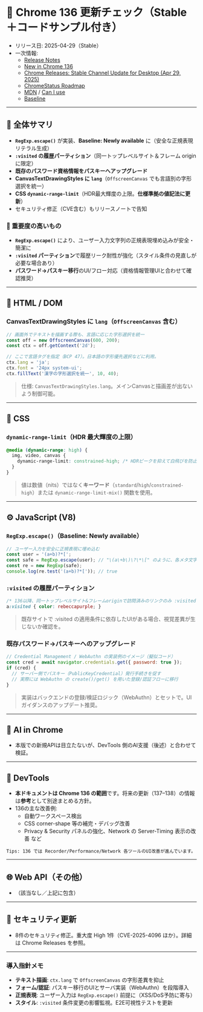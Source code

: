 # 🧭 Chrome 136 更新チェック（Stable＋コードサンプル付き）

- リリース日: 2025-04-29（Stable）
- 一次情報:
  - [Release Notes](https://developer.chrome.com/release-notes/136)
  - [New in Chrome 136](https://developer.chrome.com/blog/new-in-chrome-136/)
  - [Chrome Releases: Stable Channel Update for Desktop (Apr 29, 2025)](https://chromereleases.googleblog.com/2025/04/stable-channel-update-for-desktop_29.html)
  - [ChromeStatus Roadmap](https://chromestatus.com/roadmap)
  - [MDN](https://developer.mozilla.org/ja/docs/Web) / [Can I use](https://caniuse.com/)
  - [Baseline](https://web.dev/baseline?hl=ja)

---

## 🔹 全体サマリ
- **`RegExp.escape()`** が実装、**Baseline: Newly available** に（安全な正規表現リテラル生成）
- **`:visited` の履歴パーティション**（同一トップレベルサイト＆フレーム origin に限定）
- **既存のパスワード資格情報をパスキーへアップグレード**
- **CanvasTextDrawingStyles に `lang`**（`OffscreenCanvas` でも言語別の字形選択を統一）
- **CSS `dynamic-range-limit`**（HDR最大輝度の上限。**仕様準拠の値記法に更新**）
- セキュリティ修正（CVE含む）もリリースノートで告知

### 🚨 重要度の高いもの
- **`RegExp.escape()`** により、ユーザー入力文字列の正規表現埋め込みが安全・簡潔に
- **`:visited` パーティション**で履歴リーク耐性が強化（スタイル条件の見直しが必要な場合あり）
- **パスワード→パスキー移行**のUI/フロー対応（資格情報管理UIと合わせて確認推奨）

---

## 🧩 HTML / DOM
### CanvasTextDrawingStyles に `lang`（`OffscreenCanvas` 含む）
```js
// 画面外でテキストを描画する際も、言語に応じた字形選択を統一
const off = new OffscreenCanvas(600, 200);
const ctx = off.getContext('2d');

// ここで言語タグを指定（BCP 47）。日本語の字形優先選択などに利用。
ctx.lang = 'ja';
ctx.font = '24px system-ui';
ctx.fillText('漢字の字形選択を統一', 10, 40);
```
> 仕様: `CanvasTextDrawingStyles.lang`。メインCanvasと描画差が出ないよう制御可能。

---

## 🎨 CSS
### `dynamic-range-limit`（HDR 最大輝度の上限）
```css
@media (dynamic-range: high) {
  img, video, canvas {
    dynamic-range-limit: constrained-high; /* HDRピークを抑えて白飛びを防止 */
  }
}
```
> 値は数値（nits）ではなく**キーワード**（`standard`/`high`/`constrained-high`）または `dynamic-range-limit-mix()` 関数を使用。

---

## ⚙️ JavaScript (V8)
### `RegExp.escape()`（Baseline: Newly available）
```js
// ユーザー入力を安全に正規表現に埋め込む
const user = '(a+b)?*[';
const safe = RegExp.escape(user); // "\(a\+b\)\?\*\[" のように、各メタ文字を個別にバックスラッシュでエスケープした文字列を返す
const re = new RegExp(safe);
console.log(re.test('(a+b)?*[')); // true
```

### `:visited` の履歴パーティション
```css
/* 136以降、同一トップレベルサイト&フレームoriginで訪問済みのリンクのみ :visited になる */
a:visited { color: rebeccapurple; }
```
> 既存サイトで :visited の適用条件に依存したUIがある場合、視覚差異が生じないか確認を。

### 既存パスワード→パスキーへのアップグレード
```js
// Credential Management / WebAuthn の実装例のイメージ（擬似コード）
const cred = await navigator.credentials.get({ password: true });
if (cred) {
  // サーバー側でパスキー（PublicKeyCredential）発行手続きを促す
  // 実際には WebAuthn の create()/get() を用いた登録/認証フローに移行
}
```
> 実装はバックエンドの登録/検証ロジック（WebAuthn）とセットで。UIガイダンスのアップデート推奨。

---

## 🧠 AI in Chrome
- 本版での新規APIは目立たないが、DevTools 側のAI支援（後述）と合わせて検証。

---

## 🧰 DevTools
- **本ドキュメントは Chrome 136 の範囲**です。将来の更新（137–138）の情報は**参考**として別途まとめる方針。
- 136の主な改善例:
  - 自動ワークスペース検出
  - CSS corner-shape 等の補完・デバッグ改善
  - Privacy & Security パネルの強化、Network の Server-Timing 表示の改善 など

```text
Tips: 136 では Recorder/Performance/Network 各ツールのUI改善が進んでいます。
```

---

## 🌐 Web API（その他）
- （該当なし／上記に包含）

---

## 🧾 セキュリティ更新
- 8件のセキュリティ修正。重大度 High 1件（CVE-2025-4096 ほか）。詳細は Chrome Releases を参照。

---

### 導入指針メモ
- **テキスト描画**: `ctx.lang` で `OffscreenCanvas` の字形差異を抑止
- **フォーム/認証**: パスキー移行のUIとサーバ実装（WebAuthn）を段階導入
- **正規表現**: ユーザー入力は `RegExp.escape()` 前提に（XSS/DoS予防に寄与）
- **スタイル**: `:visited` 条件変更の影響監視。E2E可視性テストを更新
